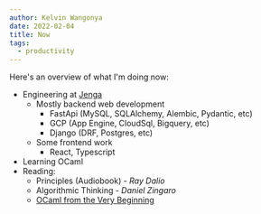 ```yaml
---
author: Kelvin Wangonya
date: 2022-02-04
title: Now
tags:
  - productivity
---
```


Here's an overview of what I'm doing now:

- Engineering at [Jenga](https://www.jenga-agency.com/)
  - Mostly backend web development
    - FastApi (MySQL, SQLAlchemy, Alembic, Pydantic, etc)
    - GCP (App Engine, CloudSql, Bigquery, etc)
    - Django (DRF, Postgres, etc)
  - Some frontend work
    - React, Typescript
- Learning OCaml
- Reading:
  - Principles (Audiobook) - _Ray Dalio_
  - Algorithmic Thinking - _Daniel Zingaro_
  - [OCaml from the Very Beginning](https://johnwhitington.net/ocamlfromtheverybeginning/index.html)
